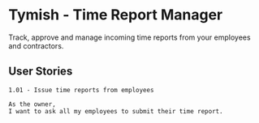 # Tymish - Time Report Manager

Track, approve and manage incoming time reports from your employees and contractors.

## User Stories

```
1.01 - Issue time reports from employees

As the owner,
I want to ask all my employees to submit their time report.
```
